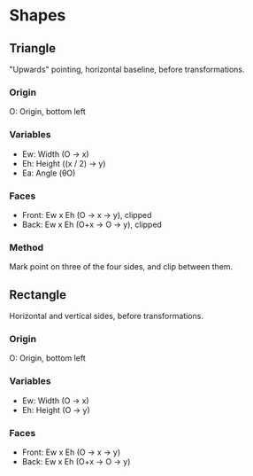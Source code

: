 # Shapes

## Triangle

"Upwards" pointing, horizontal baseline, before transformations.

### Origin

O: Origin, bottom left

### Variables

- Ew: Width (O -> x)
- Eh: Height ((x / 2) -> y)
- Ea: Angle (θO)

### Faces

- Front: Ew x Eh (O -> x -> y), clipped
- Back: Ew x Eh (O+x -> O -> y), clipped

### Method

Mark point on three of the four sides, and clip between them.

## Rectangle

Horizontal and vertical sides, before transformations.

### Origin

O: Origin, bottom left

### Variables

- Ew: Width (O -> x)
- Eh: Height (O -> y)

### Faces

- Front: Ew x Eh (O -> x -> y)
- Back: Ew x Eh (O+x -> O -> y)

## 